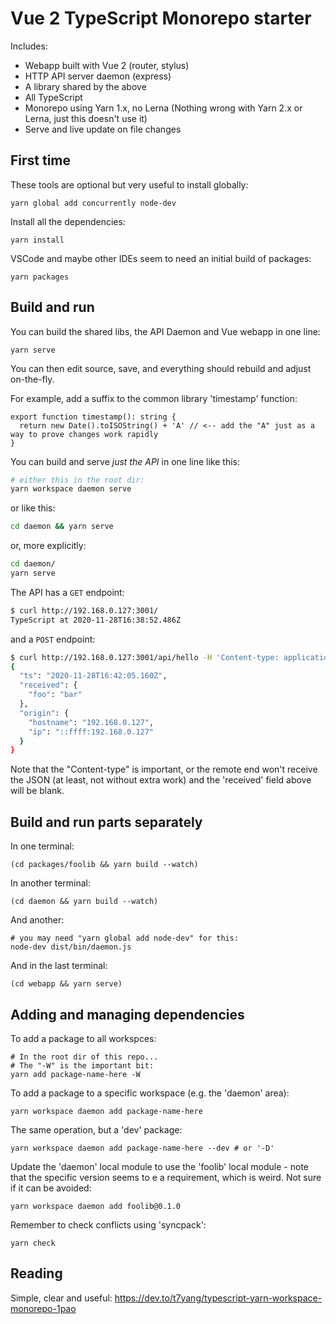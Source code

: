 # Vue 2 TypeScript Monorepo starter

Includes:
- Webapp built with Vue 2 (router, stylus)
- HTTP API server daemon (express)
- A library shared by the above
- All TypeScript
- Monorepo using Yarn 1.x, no Lerna
  (Nothing wrong with Yarn 2.x or Lerna, just this doesn't use it)
- Serve and live update on file changes

## First time

These tools are optional but very useful to install globally:

    yarn global add concurrently node-dev

Install all the dependencies:

    yarn install

VSCode and maybe other IDEs seem to need an initial build of packages:

    yarn packages


## Build and run

You can build the shared libs, the API Daemon and Vue webapp in one line:

```
yarn serve
```

You can then edit source, save, and everything should rebuild and adjust on-the-fly.

For example, add a suffix to the common library 'timestamp' function:

```
export function timestamp(): string {
  return new Date().toISOString() + 'A' // <-- add the "A" just as a way to prove changes work rapidly
}
```

You can build and serve _just the API_ in one line like this:

```bash
# either this in the root dir:
yarn workspace daemon serve
```

or like this:

```bash
cd daemon && yarn serve
```

or, more explicitly:

```bash
cd daemon/
yarn serve
```

The API has a `GET` endpoint:

```bash
$ curl http://192.168.0.127:3001/
TypeScript at 2020-11-28T16:38:52.486Z
```

and a `POST` endpoint:

```bash
$ curl http://192.168.0.127:3001/api/hello -H 'Content-type: application/json' -d '{"foo":"bar"}'
{
  "ts": "2020-11-28T16:42:05.160Z",
  "received": {
    "foo": "bar"
  },
  "origin": {
    "hostname": "192.168.0.127",
    "ip": "::ffff:192.168.0.127"
  }
}
```

Note that the "Content-type" is important, or the remote end won't receive the JSON (at least,
not without extra work) and the 'received' field above will be blank.

## Build and run parts separately

In one terminal:

    (cd packages/foolib && yarn build --watch)

In another terminal:

    (cd daemon && yarn build --watch)

And another:

    # you may need "yarn global add node-dev" for this:
    node-dev dist/bin/daemon.js

And in the last terminal:

    (cd webapp && yarn serve)

## Adding and managing dependencies

To add a package to all workspces:

    # In the root dir of this repo...
    # The "-W" is the important bit:
    yarn add package-name-here -W

To add a package to a specific workspace (e.g. the 'daemon' area):

    yarn workspace daemon add package-name-here

The same operation, but a 'dev' package:

    yarn workspace daemon add package-name-here --dev # or '-D'

Update the 'daemon' local module to use the 'foolib' local module - note that
the specific version seems to e a requirement, which is weird. Not sure if it
can be avoided:

    yarn workspace daemon add foolib@0.1.0

Remember to check conflicts using 'syncpack':

    yarn check

## Reading

Simple, clear and useful:
https://dev.to/t7yang/typescript-yarn-workspace-monorepo-1pao

